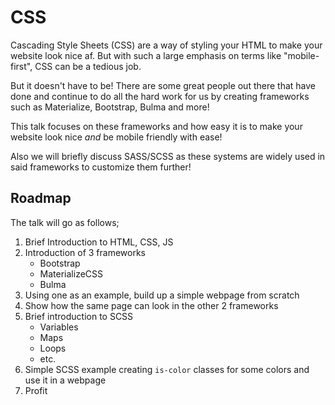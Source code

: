 # CSS

Cascading Style Sheets (CSS) are a way of styling your HTML to make your website look nice af.
But with such a large emphasis on terms like "mobile-first", CSS can be a tedious job.

But it doesn't have to be!
There are some great people out there that have done and continue to do all the hard work for us by creating frameworks such as Materialize, Bootstrap, Bulma and more!

This talk focuses on these frameworks and how easy it is to make your website look nice *and* be mobile friendly with ease!

Also we will briefly discuss SASS/SCSS as these systems are widely used in said frameworks to customize them further!

## Roadmap

The talk will go as follows;

1. Brief Introduction to HTML, CSS, JS
2. Introduction of 3 frameworks
    - Bootstrap
    - MaterializeCSS
    - Bulma
3. Using one as an example, build up a simple webpage from scratch
4. Show how the same page can look in the other 2 frameworks
5. Brief introduction to SCSS
    - Variables
    - Maps
    - Loops
    - etc.
6. Simple SCSS example creating `is-color` classes for some colors and use it in a webpage
7. Profit
